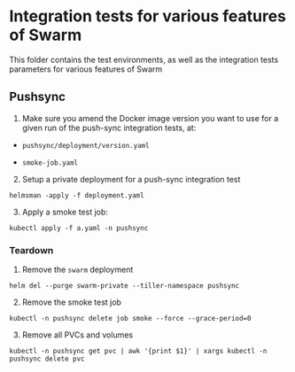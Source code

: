 # Integration tests for various features of Swarm

This folder contains the test environments, as well as the integration tests parameters for various features of Swarm

## Pushsync

1. Make sure you amend the Docker image version you want to use for a given run of the push-sync integration tests, at:

* `pushsync/deployment/version.yaml`

* `smoke-job.yaml`

2. Setup a private deployment for a push-sync integration test

```
helmsman -apply -f deployment.yaml
```

3. Apply a smoke test job:

```
kubectl apply -f a.yaml -n pushsync
```


### Teardown

1. Remove the `swarm` deployment

```
helm del --purge swarm-private --tiller-namespace pushsync
```

2. Remove the smoke test job

```
kubectl -n pushsync delete job smoke --force --grace-period=0
```

3. Remove all PVCs and volumes

```
kubectl -n pushsync get pvc | awk '{print $1}' | xargs kubectl -n pushsync delete pvc
```
